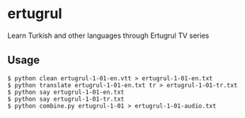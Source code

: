 # ertugrul
Learn Turkish and other languages through Ertugrul TV series

## Usage

```
$ python clean ertugrul-1-01-en.vtt > ertugrul-1-01-en.txt
$ python translate ertugrul-1-01-en.txt tr > ertugrul-1-01-tr.txt
$ python say ertugrul-1-01-en.txt
$ python say ertugrul-1-01-tr.txt
$ python combine.py ertugrul-1-01 > ertugrul-1-01-audio.txt

```
